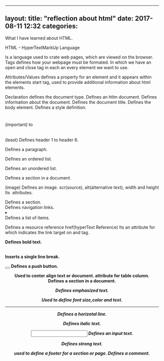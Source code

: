 
---
layout: 
title:  "reflection about html"
date:   2017-08-11 12:32
categories: 
---

What I have learned about HTML.

HTML - HyperTextMarkUp Language

Is a language used to crate web pages, which are viewed on the browser.
Tags defines how your webpage must be formated. In which we have an open and close tag in each an every element we want to use.

Attributes/Values defines a property for an element and it appears within the elements start tag, used to provide additional information about html elements.

<!DOCTYPE>		Declaration defines the document type.

<html></html>	Defines an htlm document.

<head></head>	Defines information about the document.

<title></title>	Defines the document title.

<body></body>	Defines the body element.

<style></style>	Defines a style definition.

<h1></h1>(important) to <h6></h6>(least)	Defines header 1 to header 6.

<p></p>			Defines a paragraph.

<ol></ol>		Defines an ordered list.

<ul></ul>		Defines an unordered list.

<span>			Defines a section in a document.

<img>(image)	Defines an image.
scr(source), alt(alternative text), width and height Its <img> attributes.

<section></section>	Defines a section.

<nav></nav>		Defines navigation links.

<li></li>		Defines a list of items.

<a></a>			Defines a resource reference
href(hyperText Reference) 	Its an attribute for which indicates the link target on <link> and <a> tag.

<b>				Defines bold text.

<br>			Inserts a single line break.

<button></button>	Defines a push button.

<center>		Used to center align text or document.

<col>			attribute for table column.

<div></div>		Defines a section in a document.

<em>			Defines emphasized text.

<font>			Used to define font size,color and text.

<hr>			Defines a horizotal line.

<i>				Defines italic text.

<input>			Defines an input text.

<strong>		Defines strong text.

<footer></Footer>	used to define a footer for a section or page.

<!--...-->		Defines a comment.


